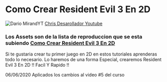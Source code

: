 # Como Crear Resident Evil 3 En 2D


![Dario MirandYT](https://i.imgur.com/K3f6WWZ.jpg)
 [Chris Desarollador Youtube](https://www.youtube.com/channel/UCnnPcNv7kxrhLFwukiwNM1g)
### Los Assets son de la lista de reproduccion que se esta subiendo [Como Crear Resident Evil 3 En 2D](https://www.youtube.com/playlist?list=PLX123YkurzGSzg5kGystIlJFu98kn7E6r)
 
Si te gustaria crear tu primer juego en 2D en estos tutoriales aprenderas todo lo necesario. Lo haremos de una forma Especial, crearemos Resident Evil 3 En 2D !!  Facil Y Rapido !!

06/06/2020 Aplicados los cambios al video #5 del curso
